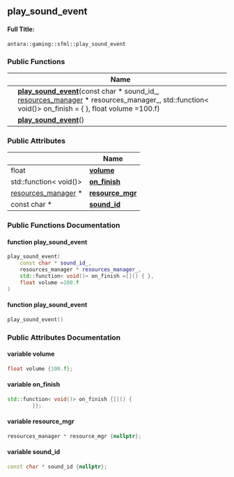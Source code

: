 

## play_sound_event

#### Full Title:
```
antara::gaming::sfml::play_sound_event
```















### Public Functions

|                | Name           |
| -------------- | -------------- |
|  | **[play_sound_event](Classes/structantara_1_1gaming_1_1sfml_1_1play__sound__event.md#function-play_sound_event)**(const char * sound_id_, [resources_manager](Classes/classantara_1_1gaming_1_1sfml_1_1resources__manager.md) * resources_manager_, std::function< void()> on_finish =[]() { }, float volume =100.f)  |
|  | **[play_sound_event](Classes/structantara_1_1gaming_1_1sfml_1_1play__sound__event.md#function-play_sound_event)**()  |


### Public Attributes

|                | Name           |
| -------------- | -------------- |
| float | **[volume](Classes/structantara_1_1gaming_1_1sfml_1_1play__sound__event.md#variable-volume)**  |
| std::function< void()> | **[on_finish](Classes/structantara_1_1gaming_1_1sfml_1_1play__sound__event.md#variable-on_finish)**  |
| [resources_manager](Classes/classantara_1_1gaming_1_1sfml_1_1resources__manager.md) * | **[resource_mgr](Classes/structantara_1_1gaming_1_1sfml_1_1play__sound__event.md#variable-resource_mgr)**  |
| const char * | **[sound_id](Classes/structantara_1_1gaming_1_1sfml_1_1play__sound__event.md#variable-sound_id)**  |











### Public Functions Documentation

#### function play_sound_event

```cpp
play_sound_event(
    const char * sound_id_,
    resources_manager * resources_manager_,
    std::function< void()> on_finish =[]() { },
    float volume =100.f
)
```




























#### function play_sound_event

```cpp
play_sound_event()
```






























### Public Attributes Documentation

#### variable volume

```cpp
float volume {100.f};
```




























#### variable on_finish

```cpp
std::function< void()> on_finish {[]() {
        }};
```




























#### variable resource_mgr

```cpp
resources_manager * resource_mgr {nullptr};
```




























#### variable sound_id

```cpp
const char * sound_id {nullptr};
```



































